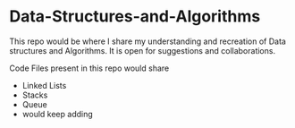 # Data-Structures-and-Algorithms
This repo would be where I share my understanding and recreation of Data structures and Algorithms. It is open for suggestions and collaborations.

Code Files present in this repo would share 
- Linked Lists
- Stacks
- Queue
- would keep adding
